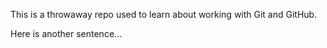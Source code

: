 This is a throwaway repo used to learn about working with Git and GitHub.

Here is another sentence...
